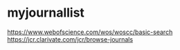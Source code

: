 # myjournallist

https://www.webofscience.com/wos/woscc/basic-search  
https://jcr.clarivate.com/jcr/browse-journals  
